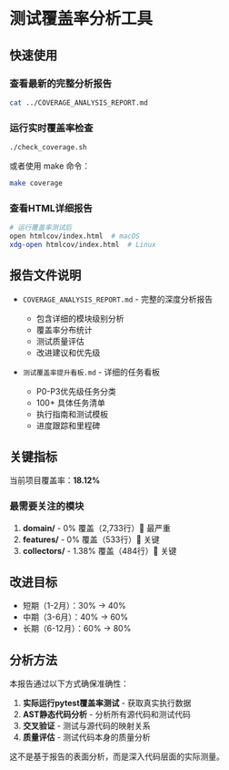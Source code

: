 # 测试覆盖率分析工具

## 快速使用

### 查看最新的完整分析报告

```bash
cat ../COVERAGE_ANALYSIS_REPORT.md
```

### 运行实时覆盖率检查

```bash
./check_coverage.sh
```

或者使用 make 命令：

```bash
make coverage
```

### 查看HTML详细报告

```bash
# 运行覆盖率测试后
open htmlcov/index.html  # macOS
xdg-open htmlcov/index.html  # Linux
```

## 报告文件说明

- `COVERAGE_ANALYSIS_REPORT.md` - 完整的深度分析报告
  - 包含详细的模块级别分析
  - 覆盖率分布统计
  - 测试质量评估
  - 改进建议和优先级

- `测试覆盖率提升看板.md` - 详细的任务看板
  - P0-P3优先级任务分类
  - 100+ 具体任务清单
  - 执行指南和测试模板
  - 进度跟踪和里程碑

## 关键指标

当前项目覆盖率：**18.12%**

### 最需要关注的模块

1. **domain/** - 0% 覆盖（2,733行）🔴 最严重
2. **features/** - 0% 覆盖（533行）🔴 关键
3. **collectors/** - 1.38% 覆盖（484行）🔴 关键

## 改进目标

- 短期（1-2月）：30% → 40%
- 中期（3-6月）：40% → 60%
- 长期（6-12月）：60% → 80%

## 分析方法

本报告通过以下方式确保准确性：

1. **实际运行pytest覆盖率测试** - 获取真实执行数据
2. **AST静态代码分析** - 分析所有源代码和测试代码
3. **交叉验证** - 测试与源代码的映射关系
4. **质量评估** - 测试代码本身的质量分析

这不是基于报告的表面分析，而是深入代码层面的实际测量。
